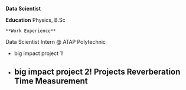 **Data Scientist**

 **Education**
Physics, B.Sc

    **Work Experience**
  Data Scientist Intern @ ATAP Polytechnic
  - big impact project 1!
  - big impact project 2!
       **Projects**
    Reverberation Time Measurement
    -
